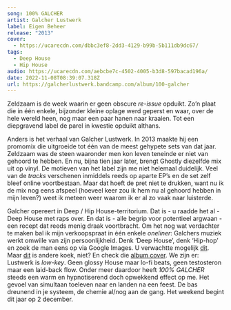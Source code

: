 ```yaml
---
song: 100% GALCHER
artist: Galcher Lustwerk
label: Eigen Beheer
release: "2013"
cover:
  - https://ucarecdn.com/dbbc3ef8-2dd3-4129-b99b-5b111db9dc67/
tags:
  - Deep House
  - Hip House
audio: https://ucarecdn.com/aebcbe7c-4502-4005-b3d8-597bacad196a/
date: 2022-11-08T08:39:07.318Z
url: https://galcherlustwerk.bandcamp.com/album/100-galcher
---
```

Zeldzaam is de week waarin er geen obscure *re-issue* opduikt. Zo’n plaat die in één enkele, bijzonder kleine oplage werd geperst en waar, over de hele wereld heen, nog maar een paar hanen naar kraaien. Tot een diepgravend label de parel in kwestie opduikt althans.

Anders is het verhaal van Galcher Lustwerk. In 2013 maakte hij een promomix die uitgroeide tot één van de meest gehypete sets van dat jaar. Zeldzaam was de steen waaronder men kon leven teneinde er niet van gehoord te hebben. En nu, bijna tien jaar later, brengt Ghostly diezelfde mix uit op vinyl. De motieven van het label zijn me niet helemaal duidelijk. Veel van de *tracks* verschenen inmiddels reeds op aparte EP’s en de set zelf bleef online voortbestaan. Maar dat hoeft de pret niet te drukken, want nu ik de mix nog eens afspeel (hoeveel keer zou ik hem nu al gehoord hebben in mijn leven?) weet ik meteen weer waarom ik er al zo vaak naar luisterde.

Galcher opereert in Deep / Hip House-territorium. Dat is - u raadde het al - Deep House met raps over. En dat is - alle begrip voor potentieel argwaan - een recept dat reeds menig draak voortbracht. Om het nog wat verdachter te maken bal ik mijn verkoopspraat in één enkele *oneliner*: Galchers muziek werkt omwille van zijn persoonlijkheid. Denk ‘Deep House’, denk ‘Hip-hop’ en zoek de man eens op via Google Images. U verwachtte mogelijk [dit](https://www.google.com/search?q=channel+tres&tbm=isch&ved=2ahUKEwia_pCAppL7AhUG6bsIHf7PBUAQ2-cCegQIABAA&oq=channel+tres&gs_lcp=CgNpbWcQAzIFCAAQgAQyBAgAEB4yBAgAEB4yBAgAEB4yBAgAEB4yBAgAEB4yBAgAEB4yBAgAEB4yBggAEAUQHjIGCAAQBRAeOgcIABCABBATOggIABCxAxCDAToICAAQgAQQsQM6CwgAEIAEELEDEIMBOgcIABCABBADUKQEWOkOYOEPaABwAHgBgAG4AYgByweSAQQxMS4ymAEAoAEBqgELZ3dzLXdpei1pbWfAAQE&sclient=img&ei=L9pjY9qqMobS7_UP_p-XgAQ&bih=724&biw=1322&client=firefox-b-d). Maar [dit](https://www.google.com/search?q=galcher+lustwerk&client=firefox-b-d&sxsrf=ALiCzsYn_rfu06Y4aVkZCwygXYci_iS5FQ:1667488301893&source=lnms&tbm=isch&sa=X&ved=2ahUKEwio2Zr_pZL7AhWBjqQKHZ4BCWAQ_AUoAXoECAEQAw&biw=1322&bih=724&dpr=2) is andere koek, niet? En check die [album cover](https://cdn.shopify.com/s/files/1/0023/2122/products/GI-410_02_1200x.jpg?v=1666702944). We zijn er: Lustwerk is *low-key*. Geen glossy House maar lo-fi beats, geen testosteron maar een laid-back flow. Onder meer daardoor heeft *100% GALCHER* steeds een warm en hypnotiserend doch opwekkend effect op me. Het gevoel van simultaan toeleven naar en landen na een feest. De bas dreunend in je systeem, de chemie al/nog aan de gang. Het weekend begint dit jaar op 2 december.